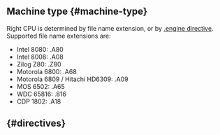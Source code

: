 ## Machine type {#machine-type}

Right CPU is determined by file name extension, or by [.engine directive](/directives.md). Supported file name extensions are:

* Intel 8080: .A80
* Intel 8008: .A08
* Zilog Z80: .Z80
* Motorola 6800: .A68
* Motorola 6809 / Hitachi HD6309: .A09
* MOS 6502: .A65
* WDC 65816: .816
* CDP 1802: .A18

##  {#directives}



